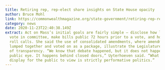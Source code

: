 ```yaml
---
title: Retiring rep, rep-elect share insights on State House opacity
author: Bruce Mohl
link: https://commonwealthmagazine.org/state-government/retiring-rep-rep-elect-share-insights-on-state-house-opacity/
category: news
date: 2020-11-23T22:40:38.149Z
extract: Act on Mass’s initial goals are fairly simple – disclose how lawmakers
  vote in committee, make bills public 72 hours prior to a vote, and hold more
  roll calls. She said the use of consolidated amendments, where amendments are
  lumped together and voted on as a package, illustrate the Legislature’s lack
  of transparency. “We know that debate happened, but it does not happen in the
  public eye. It happens behind closed doors,” Uyterhoeven said. “What is on
  display for the public to view is strictly performative politics.”
---
```

